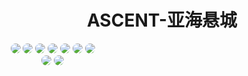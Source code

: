<div align=center>    
<style>
img{
     border-radius:8px;
}
.container {
    column-count: 3; /* 定义列数为3：将图片分为3列 */
    column-gap: 20px; /* 每列间隔20px */
}
.image {
    width: 100%; /* 图片以100%宽度展示 */
    margin-bottom: 20px; /* 图片下方间隔为20px */
}
</style>

# ASCENT-亚海悬城  
<div class="container ">
<div class="image">
<img src="https://static.vaeal.com/valfans/202308020203708.webp"/>
<img src="https://static.vaeal.com/valfans/202308020203709.webp"/>
<img src="https://static.vaeal.com/valfans/202308020203710.jpg"/>
<img src="https://static.vaeal.com/valfans/202308020203711.jpg"/>
<img src="https://static.vaeal.com/valfans/202308020203712.jpg"/>
<img src="https://static.vaeal.com/valfans/202308020203716.webp"/>
<img src="https://static.vaeal.com/valfans/202308020203715.webp"/>
<img src="https://static.vaeal.com/valfans/202308020203714.webp"/>
<img src="https://static.vaeal.com/valfans/202308020203713.png"/>
</div>
</div>
</div>